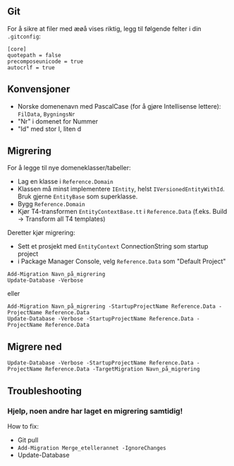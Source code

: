 ﻿## Git
For å sikre at filer med æøå vises riktig, legg til følgende felter i din `.gitconfig`:

```
[core]
quotepath = false
precomposeunicode = true
autocrlf = true
```

## Konvensjoner

- Norske domenenavn med PascalCase (for å gjøre Intellisense lettere): `FilData`, `BygningsNr`
- "Nr" i domenet for Nummer
- "Id" med stor I, liten d

## Migrering

For å legge til nye domeneklasser/tabeller:
- Lag en klasse i `Reference.Domain`
- Klassen må minst implementere `IEntity`, helst `IVersionedEntityWithId`. Bruk gjerne `EntityBase` som superklasse.
- Bygg `Reference.Domain`
- Kjør T4-transformen `EntityContextBase.tt` i `Reference.Data` (f.eks. Build -> Transform all T4 templates)

Deretter kjør migrering:

- Sett et prosjekt med `EntityContext` ConnectionString som startup project
- i Package Manager Console, velg `Reference.Data` som "Default Project"

```
Add-Migration Navn_på_migrering
Update-Database -Verbose
```

eller

```
Add-Migration Navn_på_migrering -StartupProjectName Reference.Data -ProjectName Reference.Data
Update-Database -Verbose -StartupProjectName Reference.Data -ProjectName Reference.Data
```

## Migrere ned
```
Update-Database -Verbose -StartupProjectName Reference.Data -ProjectName Reference.Data -TargetMigration Navn_på_migrering
```

## Troubleshooting

### Hjelp, noen andre har laget en migrering samtidig!
How to fix:
- Git pull
- `Add-Migration Merge_etellerannet -IgnoreChanges`
- Update-Database

